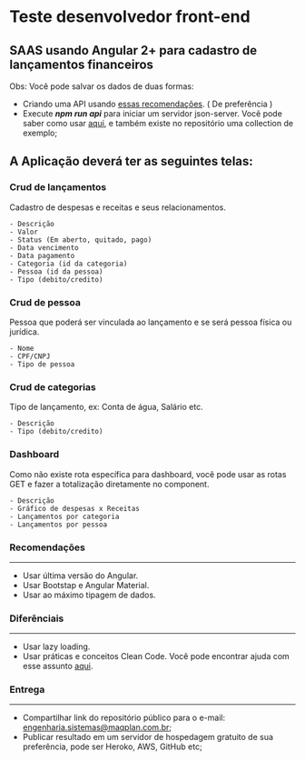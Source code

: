 # Teste desenvolvedor front-end

## SAAS usando Angular 2+ para cadastro de lançamentos financeiros

Obs: Você pode salvar os dados de duas formas:

- Criando uma API usando [essas recomendações](https://github.com/Maqplan/dev-backend-challenge). ( De preferência )
- Execute ***npm run api*** para iniciar um servidor json-server. Você pode saber como usar [aqui](https://www.npmjs.com/package/json-server), e também existe no repositório uma collection de exemplo;

## A Aplicação deverá ter as seguintes telas:

### Crud de lançamentos

Cadastro de despesas e receitas e seus relacionamentos.

    - Descrição
    - Valor
    - Status (Em aberto, quitado, pago)
    - Data vencimento
    - Data pagamento
    - Categoria (id da categoria)
    - Pessoa (id da pessoa)
    - Tipo (debito/credito)

### Crud de pessoa

Pessoa que poderá ser vinculada ao lançamento e se será pessoa física ou jurídica.

    - Nome
    - CPF/CNPJ
    - Tipo de pessoa

### Crud de categorias

Tipo de lançamento, ex: Conta de água, Salário etc.

    - Descrição
    - Tipo (debito/credito)

### Dashboard

Como não existe rota específica para dashboard, você pode usar as rotas GET e fazer a totalização diretamente no component.

    - Descrição
    - Gráfico de despesas x Receitas
    - Lançamentos por categoria
    - Lançamentos por pessoa

### Recomendações

<hr>

- Usar última versão do Angular.
- Usar Bootstap e Angular Material.
- Usar ao máximo tipagem de dados.

### Diferênciais

<hr>

- Usar lazy loading.
- Usar práticas e conceitos Clean Code. Você pode encontrar ajuda com esse assunto [aqui](https://github.com/Maqplan/dev-backend-challenge/blob/main/helpers/Apresenta%C3%A7%C3%A3o%20geral.pdf).


### Entrega

<hr>

- Compartilhar link do repositório público para o e-mail: engenharia.sistemas@maqplan.com.br;
- Publicar resultado em um servidor de hospedagem gratuito de sua preferência, pode ser Heroko, AWS, GitHub etc;
